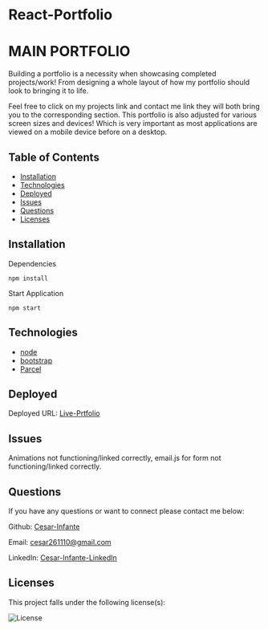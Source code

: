 # React-Portfolio
# MAIN PORTFOLIO
Building a portfolio is a necessity when showcasing completed projects/work! From designing a whole layout of how my portfolio should look to bringing it to life.

Feel free to click on my projects link and contact me link they will both bring you to the corresponding section. This portfolio is also adjusted for various screen sizes and devices! Which is very important as most applications are viewed on a mobile device before on a desktop.

## Table of Contents
* [Installation](#installation)
* [Technologies](#technologies)
* [Deployed](#deployed)
* [Issues](#issues)
* [Questions](#questions)
* [Licenses](#licenses)

## Installation
Dependencies
```
npm install
```

Start Application
```
npm start
```

## Technologies
* [node](https://nodejs.org/en/)
* [bootstrap](https://getbootstrap.com/)
* [Parcel](https://github.com/parcel-bundler/parcel)


## Deployed
Deployed URL: [Live-Prtfolio](https://cesarinfante-portfolio.netlify.app/)

## Issues 
Animations not functioning/linked correctly, email.js for form not functioning/linked correctly.

## Questions
If you have any questions or want to connect please contact me below:

Github: [Cesar-Infante](https://github.com/Cesar-Infante)

Email: cesar261110@gmail.com

LinkedIn: [Cesar-Infante-LinkedIn](https://www.linkedin.com/in/cesar-infante-a56557222/)
## Licenses
This project falls under the following license(s):

![License](https://img.shields.io/static/v1?label=License&message=None&color=blue)


